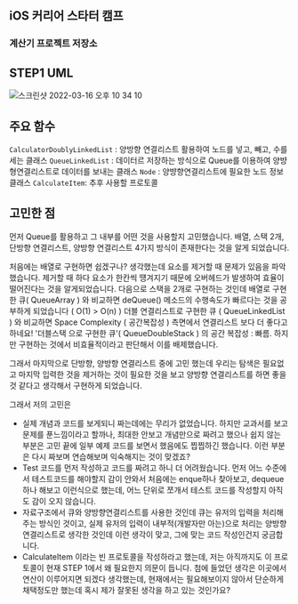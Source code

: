 ## iOS 커리어 스타터 캠프

### 계산기 프로젝트 저장소

## STEP1 UML
![스크린샷 2022-03-16 오후 10 34 10](https://user-images.githubusercontent.com/52434820/158611746-5c75433f-2c68-4b9e-9768-3c0420c4e8ec.png)



## 주요 함수
`CalculatorDoublyLinkedList` : 양방향 연결리스트 활용하여 노드를 넣고, 빼고, 수를 세는 클래스
`QueueLinkedList` : 데이터르 저장하는 방식으로 Queue를 이용하여 양뱡형연결리스트로 데이터를 보내는 클래스
`Node` : 양뱡향연결리스트에 필요한 노드 정보 클래스 
`CalculateItem`: 추후 사용할 프로토콜

## 고민한 점
먼저 Queue를 활용하고 그 내부를 어떤 것을 사용할지 고민했습니다.
배열, 스택 2개, 단방향 연결리스트, 양방향 연결리스트 4가지 방식이 존재한다는 것을 알게 되었습니다.

처음에는 배열로 구현하면 쉽겠구나? 생각했는데 요소를 제거할 때 문제가 있음을 파악했습니다. 제거할 때 하다 요소가 한칸씩 떙겨지기 때문에 오버헤드가 발생하여 효율이 떨어진다는 것을 알게되었습니다.
다음으로 스택을 2개로 구현하는 것인데 배열로 구현한 큐( QueueArray ) 와 비교하면
deQueue() 메소드의 수행속도가 빠르다는 것을 공부하게 되었습니다  ( O(1) > O(n) )
더블 연결리스트로 구현한 큐 ( QueueLinkedList ) 와 비교하면
Space Complexity ( 공간복잡성 ) 측면에서 연결리스트 보다 더 좋다고 하네요!
'더블스택  으로 구현한 큐'( QueueDoubleStack ) 의 공간 복잡성 : 빠름.
하지만 구현하는 것에서 비효율적이라고 판단해서 이를 배제했습니다.

그래서 마지막으로 단방향, 양방향 연결리스트 중에 고민 했는데 우리는 탐색은 필요없고 마지막 입력한 것을 제거하는 것이 필요한 것을 보고 양방향 연결리스트를 하면 좋을 것 같다고 생각해서 구현하게 되었습니다.

그래서 저의 고민은
- 실제 개념과 코드를 보게되니 짜는데에는 무리가 없었습니다. 하지만 교과서를 보고 문제를 푼느낌이라고 할까나, 최대한 안보고 개념만으로 짜려고 했으나 쉽지 않는 부분은 고민 끝에 일부 예제 코드를 보면서 했음에도 찝찝하긴 했습니다. 이런 부분은 다시 짜보며 연습해보며 익숙해지는 것이 맞겠죠?
- Test 코드를 먼저 작성하고 코드를 짜려고 하니 더 어려웠습니다. 먼저 어느 수준에서 테스트코드를 해야할지 감이 안와서 처음에는 enque하나 찾아보고, dequeue하나 해보고 이런식으로 했는데, 어느 단위로 쪼개서 테스트 코드를 작성할지 아직도 감이 오지 않습니다. 
- 자료구조에서 큐와 양방향연결리스트를 사용한 것인데 큐는 유저의 입력을 처리해주는 방식인 것이고, 실제 유저의 입력이 내부적(개발자만 아는)으로 처리는 양방향연결리스트로 생각한 것인데 이런 생각이 맞고, 그에 맞는 코드 작성인건지 궁금합니다.
- CalculateItem 이라는 빈 프로토콜을 작성하라고 했는데, 저는 아직까지도 이 프로토콜이 현재 STEP 1에서 왜 필요한지 의문이 듭니다. 첨에 들었던 생각은 이곳에서 연산이 이루어지면 되겠다 생각했는데, 현재에서는 필요해보이지 않아서 단순하게 채택정도만 했는데 혹시 제가 잘못된 생각을 하고 있는 것인가요?
